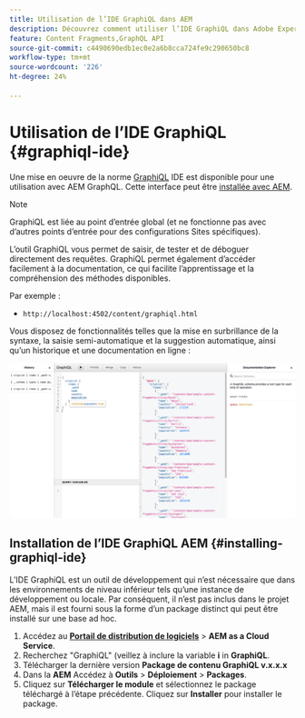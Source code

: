 ```yaml
---
title: Utilisation de l’IDE GraphiQL dans AEM
description: Découvrez comment utiliser l’IDE GraphiQL dans Adobe Experience Manager.
feature: Content Fragments,GraphQL API
source-git-commit: c4490690edb1ec0e2a6b8cca724fe9c290650bc8
workflow-type: tm+mt
source-wordcount: '226'
ht-degree: 24%

---
```



# Utilisation de l’IDE GraphiQL {#graphiql-ide}

Une mise en oeuvre de la norme [GraphiQL](https://graphql.org/learn/serving-over-http/#graphiql) IDE est disponible pour une utilisation avec AEM GraphQL. Cette interface peut être [installée avec AEM](#installing-graphiql-ide).

>[!NOTE]
>
>GraphiQL est liée au point d’entrée global (et ne fonctionne pas avec d’autres points d’entrée pour des configurations Sites spécifiques).

L’outil GraphiQL vous permet de saisir, de tester et de déboguer directement des requêtes. GraphiQL permet également d’accéder facilement à la documentation, ce qui facilite l’apprentissage et la compréhension des méthodes disponibles.

Par exemple :

* `http://localhost:4502/content/graphiql.html`

Vous disposez de fonctionnalités telles que la mise en surbrillance de la syntaxe, la saisie semi-automatique et la suggestion automatique, ainsi qu’un historique et une documentation en ligne :

![Interface GraphiQL](assets/cfm-graphiql-interface.png "Interface GraphiQL")

## Installation de l’IDE GraphiQL AEM {#installing-graphiql-ide}

L’IDE GraphiQL est un outil de développement qui n’est nécessaire que dans les environnements de niveau inférieur tels qu’une instance de développement ou locale. Par conséquent, il n’est pas inclus dans le projet AEM, mais il est fourni sous la forme d’un package distinct qui peut être installé sur une base ad hoc.

1. Accédez au **[Portail de distribution de logiciels](https://experience.adobe.com/#/downloads/content/software-distribution/en/aemcloud.html)** > **AEM as a Cloud Service**.
1. Recherchez &quot;GraphiQL&quot; (veillez à inclure la variable **i** in **GraphiQL**.
1. Télécharger la dernière version **Package de contenu GraphiQL v.x.x.x**
1. Dans la **AEM** Accédez à **Outils** > **Déploiement** > **Packages**.
1. Cliquez sur **Télécharger le module** et sélectionnez le package téléchargé à l’étape précédente. Cliquez sur **Installer** pour installer le package.

